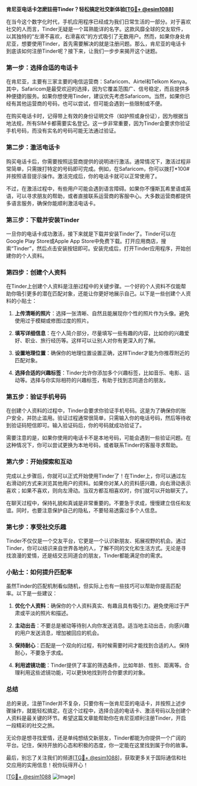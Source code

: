 **肯尼亚电话卡怎麽註冊Tinder？轻松搞定社交新体验[[TG💪+ @esim1088](https://t.me/s/esim1088)]**

在当今这个数字化时代，手机应用程序已经成为我们日常生活的一部分。对于喜欢社交的人而言，Tinder无疑是一个耳熟能详的名字。这款风靡全球的交友软件，以其独特的“左滑不喜欢，右滑喜欢”的方式吸引了无数用户。然而，如果你身处肯尼亚，想要使用Tinder，首先需要解决的就是注册问题。那么，肯尼亚的电话卡到底该如何注册Tinder呢？接下来，让我们一步步来揭开这个谜题。

### **第一步：选择合适的电话卡**

在肯尼亚，主要有三家主要的电信运营商：Safaricom、Airtel和Telkom Kenya。其中，Safaricom是最受欢迎的选择，因为它覆盖范围广、信号稳定，而且提供多种便捷的服务。如果你想使用Tinder，建议优先考虑Safaricom。当然，如果你已经有其他运营商的号码，也可以尝试，但可能会遇到一些限制或不便。

在购买电话卡时，记得带上有效的身份证明文件（如护照或身份证），因为根据当地法规，所有SIM卡都需要实名登记。这一步非常重要，因为Tinder会要求你验证手机号码，而没有实名的号码可能无法通过验证。

### **第二步：激活电话卡**

购买电话卡后，你需要按照运营商提供的说明进行激活。通常情况下，激活过程非常简单，只需拨打特定的号码即可完成。例如，在Safaricom，你可以拨打*100#并按照语音提示操作。激活完成后，你的电话卡就可以正常使用了。

不过，在激活过程中，有些用户可能会遇到语言障碍。如果你不懂斯瓦希里语或英语，可以寻求朋友的帮助，或者直接联系运营商的客服中心。大多数运营商都提供多语言服务，确保你能顺利激活电话卡。

### **第三步：下载并安装Tinder**

一旦你的电话卡成功激活，接下来就是下载并安装Tinder了。Tinder可以在Google Play Store或Apple App Store中免费下载。打开应用商店，搜索“Tinder”，然后点击安装按钮即可。安装完成后，打开Tinder应用程序，开始创建你的个人资料。

### **第四步：创建个人资料**

在Tinder上创建个人资料是注册过程中的关键步骤。一个好的个人资料不仅能帮助你吸引更多的潜在匹配对象，还能让你更好地展示自己。以下是一些创建个人资料的小贴士：

1. **上传清晰的照片**：选择一张清晰、自然且能展现你个性的照片作为头像。避免使用过于模糊或修图过度的照片。
   
2. **填写详细信息**：在个人简介部分，尽量填写一些有趣的内容，比如你的兴趣爱好、职业、旅行经历等。这样可以让别人对你有更深入的了解。

3. **设置地理位置**：确保你的地理位置设置正确，这样Tinder才能为你推荐附近的匹配对象。

4. **选择合适的兴趣标签**：Tinder允许你添加多个兴趣标签，比如音乐、电影、运动等。选择与你实际相符的兴趣标签，有助于找到志同道合的朋友。

### **第五步：验证手机号码**

在创建个人资料的过程中，Tinder会要求你验证手机号码。这是为了确保你的账户安全，并防止滥用。验证过程通常很简单，只需输入你的电话号码，然后等待收到验证码短信即可。输入验证码后，你的号码就成功验证了。

需要注意的是，如果你使用的电话卡不是本地号码，可能会遇到一些验证问题。在这种情况下，你可以尝试更换为本地号码，或者联系Tinder的客服寻求帮助。

### **第六步：开始探索和互动**

完成以上步骤后，你就可以正式开始使用Tinder了！在Tinder上，你可以通过左右滑动的方式来浏览其他用户的资料。如果你对某人的资料感兴趣，向右滑动表示喜欢；如果不喜欢，则向左滑动。当双方都互相喜欢时，你们就可以开始聊天了。

在聊天过程中，保持礼貌和真诚是非常重要的。不要急于求成，慢慢建立信任和友谊。同时，也要注意保护自己的隐私，不要轻易透露过多个人信息。

### **第七步：享受社交乐趣**

Tinder不仅仅是一个交友平台，它更是一个认识新朋友、拓展视野的机会。通过Tinder，你可以结识来自世界各地的人，了解不同的文化和生活方式。无论是寻找浪漫的爱情，还是结交志同道合的朋友，Tinder都能满足你的需求。

### **小贴士：如何提升匹配率**

虽然Tinder的匹配机制看似随机，但实际上也有一些技巧可以帮助你提高匹配率。以下是一些建议：

1. **优化个人资料**：确保你的个人资料真实、有趣且具有吸引力。避免使用过于严肃或平淡的照片和描述。

2. **主动出击**：不要总是被动等待别人向你发送消息。适当地主动出击，向感兴趣的用户发送消息，增加被回应的机会。

3. **保持耐心**：匹配是一个双向的过程，有时候需要时间才能找到合适的人。保持耐心，不要急于求成。

4. **利用滤镜功能**：Tinder提供了丰富的筛选条件，比如年龄、性别、距离等。合理利用这些滤镜功能，可以更快地找到符合你要求的对象。

### **总结**

总的来说，注册Tinder并不复杂，只要你有一张肯尼亚的电话卡，并按照上述步骤操作，就能轻松搞定。在这个过程中，选择合适的电话卡、激活号码以及创建个人资料是最关键的环节。希望这篇文章能帮助你在肯尼亚顺利注册Tinder，开启一段精彩的社交之旅。

无论你是想寻找爱情，还是单纯想结交新朋友，Tinder都能为你提供一个广阔的平台。记住，保持开放的心态和积极的态度，你一定能在这里找到属于你的故事。

最后，别忘了关注我们的频道[[TG💪+ @esim1088](https://t.me/s/esim1088)]，获取更多关于国际通信和社交应用的实用信息！祝你玩得开心！

[[TG💪+ @esim1088](https://t.me/s/esim1088) ![Image](https://i.postimg.cc/4NQfJmqS/Snipaste-2025-05-13-00-14-12.png)]